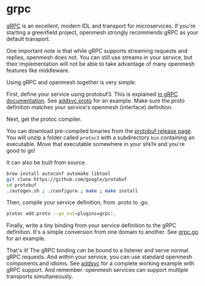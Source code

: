 # grpc

[gRPC](http://www.grpc.io/) is an excellent, modern IDL and transport for
microservices. If you're starting a greenfield project, openmesh strongly
recommends gRPC as your default transport.

One important note is that while gRPC supports streaming requests and replies,
openmesh does not. You can still use streams in your service, but their
implementation will not be able to take advantage of many openmesh features like middleware.

Using gRPC and openmesh together is very simple.

First, define your service using protobuf3. This is explained
[in gRPC documentation](http://www.grpc.io/docs/#defining-a-service).
See
[addsvc.proto](https://github.com/openmesh/examples/blob/master/addsvc/pb/addsvc.proto)
for an example. Make sure the proto definition matches your service's openmesh
(interface) definition.

Next, get the protoc compiler.

You can download pre-compiled binaries from the
[protobuf release page](https://github.com/google/protobuf/releases).
You will unzip a folder called `protoc3` with a subdirectory `bin` containing
an executable. Move that executable somewhere in your `$PATH` and you're good
to go!

It can also be built from source.

```sh
brew install autoconf automake libtool
git clone https://github.com/google/protobuf
cd protobuf
./autogen.sh ; ./configure ; make ; make install
```

Then, compile your service definition, from .proto to .go.

```sh
protoc add.proto --go_out=plugins=grpc:.
```

Finally, write a tiny binding from your service definition to the gRPC
definition. It's a simple conversion from one domain to another.
See
[grpc.go](https://github.com/openmesh/examples/blob/master/addsvc/pkg/addtransport/grpc.go)
for an example.

That's it!
The gRPC binding can be bound to a listener and serve normal gRPC requests.
And within your service, you can use standard openmesh components and idioms.
See [addsvc](https://github.com/openmesh/examples/tree/master/addsvc/) for
a complete working example with gRPC support. And remember: openmesh services
can support multiple transports simultaneously.
